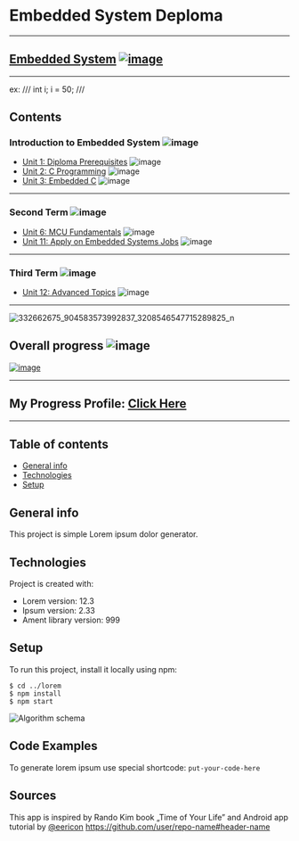 # Embedded System Deploma 
---
[Embedded System](https://github.com/mohmed-ahmed-01097/test_repo/edit/main/README.md#introduction-to-embedded-system--) 
[![image](https://github.com/Mina-Karam/Master_Embedded_Systems/blob/master/Certification.png)]()
---


---

ex:
///
int i;
i = 50;
///

## Contents

### Introduction to Embedded System ![image](https://progress-bar.dev/50/?title=Loading&color=ff00ff)

- [Unit 1: Diploma Prerequisites](https://github.com/Mina-Karam/Master_Embedded_Systems) ![image](https://progress-bar.dev/100/?title=No_Assignments&color=bababa)
- [Unit 2: C Programming](test) ![image](https://progress-bar.dev/100/?scale=3&title=Terms&suffix=&width=230&color=ff00ff)
- [Unit 3: Embedded C](Unit_3_Embedded_C) ![image](https://progress-bar.dev/100/)

---

### Second Term ![image](https://progress-bar.dev/100/?title=Done)

- [Unit 6: MCU Fundamentals](Unit_6_MCU_Fundamentals) ![image](https://progress-bar.dev/100/)
- [Unit 11: Apply on Embedded Systems Jobs](https://github.com/Mina-Karam/Master_Embedded_Systems) ![image](https://progress-bar.dev/100/?title=Exams&color=bababa)

---

### Third Term ![image](https://progress-bar.dev/0/?title=Start_Soon&color=ff0000)

- [Unit 12: Advanced Topics](https://github.com/Mina-Karam/Master_Embedded_Systems) ![image](https://progress-bar.dev/0/)

---
![332662675_904583573992837_3208546547715289825_n](https://user-images.githubusercontent.com/54512541/220780911-735e4506-a854-4d0c-bece-a16b3135528d.jpg)


## Overall progress ![image](https://progress-bar.dev/2/?scale=3&title=Terms&suffix=&width=230&color=aa00ff)

[![image](https://github.com/Mina-Karam/Master_Embedded_Systems/blob/master/Certification.png)](https://www.learn-in-depth.com/online-diploma/minakaram.me%40gmail.com)

---

## My Progress Profile: [Click Here](https://www.learn-in-depth.com/online-diploma/minakaram.me%40gmail.com)

---

## Table of contents
* [General info](#general-info)
* [Technologies](#technologies)
* [Setup](#setup)

## General info
This project is simple Lorem ipsum dolor generator.
	
## Technologies
Project is created with:
* Lorem version: 12.3
* Ipsum version: 2.33
* Ament library version: 999
	
## Setup
To run this project, install it locally using npm:

```
$ cd ../lorem
$ npm install
$ npm start
```
![Algorithm schema](./images/schema.jpg)
## Code Examples
To generate lorem ipsum use special shortcode: `put-your-code-here`
## Sources
This app is inspired by Rando Kim book „Time of Your Life”
and Android app tutorial by [@eericon](https://www.eericon.github.io/post/timer-android)
https://github.com/user/repo-name#header-name

